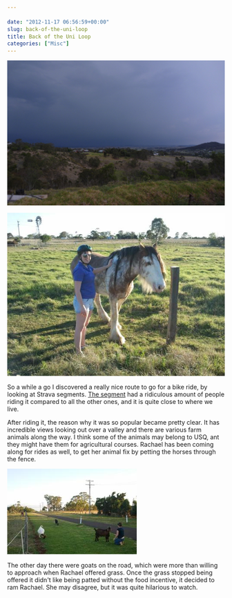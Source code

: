 ```yaml
---

date: "2012-11-17 06:56:59+00:00"
slug: back-of-the-uni-loop
title: Back of the Uni Loop
categories: ["Misc"]
---
```


![P1110101.resized](p1110101-resized.jpg)

![Image](2012-10-13-16-57-34.jpg)

So a while a go I discovered a really nice route to go for a bike ride, by looking at Strava segments. [The segment](http://app.strava.com/segments/696370) had a ridiculous amount of people riding it compared to all the other ones, and it is quite close to where we live.

After riding it, the reason why it was so popular became pretty clear. It has incredible views looking out over a valley and there are various farm animals along the way. I think some of the animals may belong to USQ, ant they might have them for agricultural courses. Rachael has been coming along for rides as well, to get her animal fix by petting the horses through the fence.

![](2012-11-05-17-46-31.jpg)

The other day there were goats on the road, which were more than willing to approach when Rachael offered grass. Once the grass stopped being offered it didn't like being patted without the food incentive, it decided to ram Rachael. She may disagree, but it was quite hilarious to watch.
